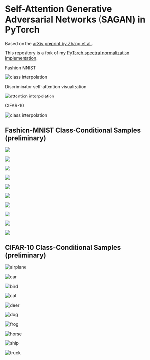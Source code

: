 # Self-Attention Generative Adversarial Networks (SAGAN) in PyTorch

Based on the [arXiv preprint by Zhang et al.](https://arxiv.org/abs/1805.08318).

This repository is a fork of my [PyTorch spectral normalization implementation](https://github.com/christiancosgrove/pytorch-spectral-normalization-gan).


Fashion MNIST

![class interpolation](https://github.com/christiancosgrove/pytorch-sagan/blob/master/generation_results/interpolate_fashion.gif?raw=true)

Discriminator self-attention visualization

![attention interpolation](https://github.com/christiancosgrove/pytorch-sagan/blob/master/generation_results/attention_fashion.gif?raw=true)

CIFAR-10

![class interpolation](https://github.com/christiancosgrove/pytorch-sagan/blob/master/generation_results/interpolate.gif?raw=true)



## Fashion-MNIST Class-Conditional Samples (preliminary)
![](https://github.com/christiancosgrove/pytorch-sagan/blob/master/generation_results/240_00.png?raw=true)

![](https://github.com/christiancosgrove/pytorch-sagan/blob/master/generation_results/240_01.png?raw=true)

![](https://github.com/christiancosgrove/pytorch-sagan/blob/master/generation_results/240_02.png?raw=true)

![](https://github.com/christiancosgrove/pytorch-sagan/blob/master/generation_results/240_03.png?raw=true)

![](https://github.com/christiancosgrove/pytorch-sagan/blob/master/generation_results/240_04.png?raw=true)

![](https://github.com/christiancosgrove/pytorch-sagan/blob/master/generation_results/240_05.png?raw=true)

![](https://github.com/christiancosgrove/pytorch-sagan/blob/master/generation_results/240_06.png?raw=true)

![](https://github.com/christiancosgrove/pytorch-sagan/blob/master/generation_results/240_07.png?raw=true)

![](https://github.com/christiancosgrove/pytorch-sagan/blob/master/generation_results/240_08.png?raw=true)

![](https://github.com/christiancosgrove/pytorch-sagan/blob/master/generation_results/240_09.png?raw=true)


## CIFAR-10 Class-Conditional Samples (preliminary)
![airplane](https://github.com/christiancosgrove/pytorch-sagan/blob/master/generation_results/1980_00.png?raw=true)

![car](https://github.com/christiancosgrove/pytorch-sagan/blob/master/generation_results/1980_01.png?raw=true)

![bird](https://github.com/christiancosgrove/pytorch-sagan/blob/master/generation_results/1980_02.png?raw=true)

![cat](https://github.com/christiancosgrove/pytorch-sagan/blob/master/generation_results/1980_03.png?raw=true)

![deer](https://github.com/christiancosgrove/pytorch-sagan/blob/master/generation_results/1980_04.png?raw=true)

![dog](https://github.com/christiancosgrove/pytorch-sagan/blob/master/generation_results/1980_05.png?raw=true)

![frog](https://github.com/christiancosgrove/pytorch-sagan/blob/master/generation_results/1980_06.png?raw=true)

![horse](https://github.com/christiancosgrove/pytorch-sagan/blob/master/generation_results/1980_07.png?raw=true)

![ship](https://github.com/christiancosgrove/pytorch-sagan/blob/master/generation_results/1980_08.png?raw=true)

![truck](https://github.com/christiancosgrove/pytorch-sagan/blob/master/generation_results/1980_09.png?raw=true)
